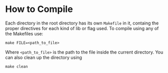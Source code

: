 # How to Compile
Each directory in the root directory has its own `Makefile` in it, containg the proper directives for each kind of lib or flag used. To compile using any of the Makefiles use:

```
make FILE=<path_to_file>
```
 
Where `<path_to_file>` is the path to the file inside the current directory. You can also clean up the directory using

```
make clean
```
